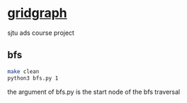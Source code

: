# [gridgraph](https://www.usenix.org/system/files/conference/atc15/atc15-paper-zhu.pdf)
sjtu ads course project

## bfs

```bash
make clean
python3 bfs.py 1
```

the argument of bfs.py is the start node of the bfs traversal
